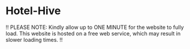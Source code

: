 # Hotel-Hive
!! PLEASE NOTE: Kindly allow up to ONE MINUTE for the website to fully load. This website is hosted on a free web service, which may result in slower loading times. !!
